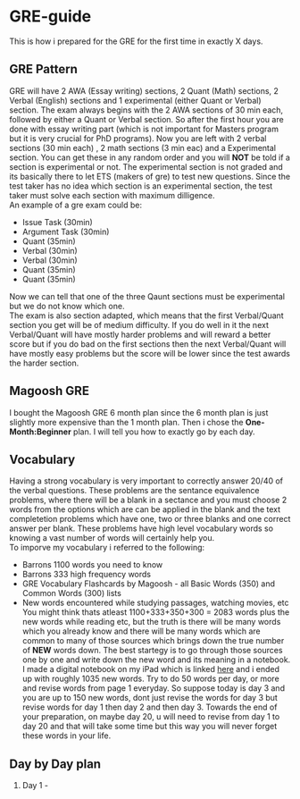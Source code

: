# GRE-guide
This is how i prepared for the GRE for the first time in exactly X days.

## GRE Pattern
GRE will have 2 AWA (Essay writing) sections, 2 Quant (Math) sections, 2 Verbal (English) sections and 1 experimental (either Quant or Verbal) section. The exam always begins with the 2 AWA sections of 30 min each, followed by either a Quant or Verbal section. So after the first hour you are done with essay writing part (which is not important for Masters program but it is very crucial for PhD programs). Now you are left with 2 verbal sections (30 min each) , 2 math sections (3 min eac) and a Experimental section. You can get these in any random order and you will **NOT** be told if a section is experimental or not. The experimental section is not graded and its basically there to let ETS (makers of gre) to test new questions. Since the test taker has no idea which section is an experimental section, the test taker must solve each section with maximum dilligence.  
An example of a gre exam could be:
- Issue Task (30min)
- Argument Task (30min)
- Quant (35min)
- Verbal (30min)
- Verbal (30min)
- Quant (35min)
- Quant (35min)  
  
Now we can tell that one of the three Qaunt sections must be experimental but we do not know which one.  
The exam is also section adapted, which means that the first Verbal/Quant section you get will be of medium difficulty. If you do well in it the next Verbal/Quant will have mostly harder problems and will reward a better score but if you do bad on the first sections then the next Verbal/Quant will have mostly easy problems but the score will be lower since the test awards the harder section.

## Magoosh GRE
I bought the Magoosh GRE 6 month plan since the 6 month plan is just slightly more expensive than the 1 month plan. Then i chose the **One-Month:Beginner** plan. I will tell you how to exactly go by each day.

## Vocabulary
Having a strong vocabulary is very important to correctly answer 20/40 of the verbal questions. These problems are the sentance equivalence problems, where there will be a blank in a sectance and you must choose 2 words from the options which are can be applied in the blank and the text completetion problems which have one, two or three blanks and one correct answer per blank. These problems have high level vocabulary words so knowing a vast number of words will certainly help you.  
To imporve my vocabulary i referred to the following:
- Barrons 1100 words you need to know
- Barrons 333 high frequency words
- GRE Vocabulary Flashcards by Magoosh -  all Basic Words (350) and Common Words (300) lists
- New words encountered while studying passages, watching movies, etc
You might think thats atleast 1100+333+350+300 = 2083 words plus the new words while reading etc, but the truth is there will be many words which you already know and there will be many words which are common to many of those sources which brings down the true number of **NEW** words down. The best startegy is to go through those sources one by one and write down the new word and its meaning in a notebook. I made a digital notebook on my iPad which is linked [here]() and i ended up with roughly 1035 new words. Try to do 50 words per day, or more and revise words from page 1 everyday. So suppose today is day 3 and you are up to 150 new words, dont just revise the words for day 3 but revise words for day 1 then day 2 and then day 3. Towards the end of your preparation, on maybe day 20, u will need to revise from day 1 to day 20 and that will take some time but this way you will never forget these words in your life.

## Day by Day plan
1. Day 1 - 
